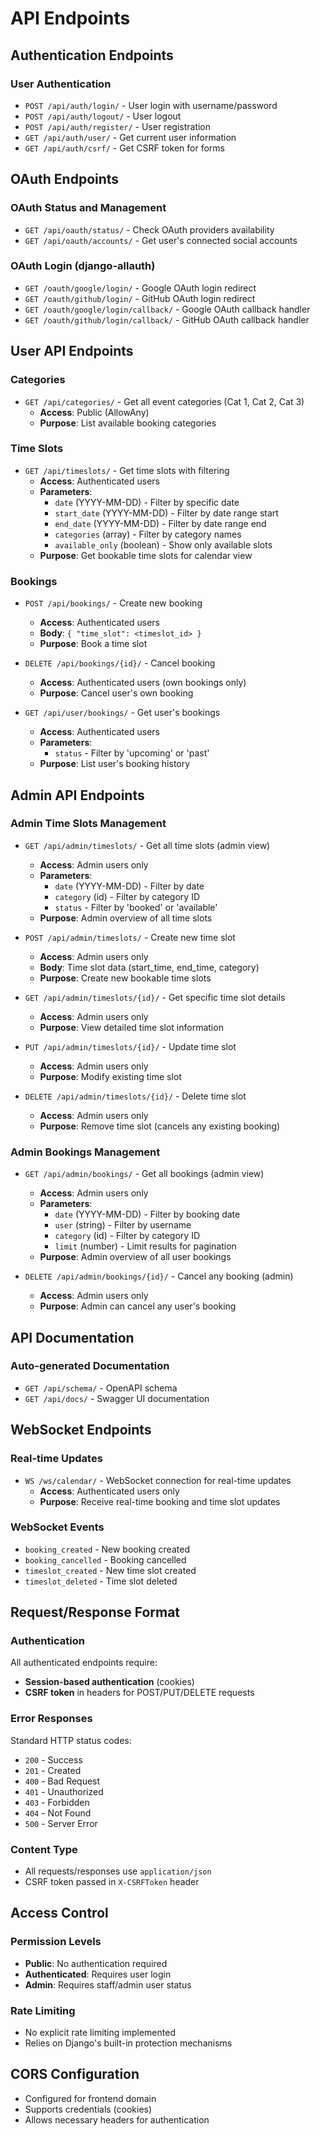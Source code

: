 # API Endpoints

## Authentication Endpoints

### User Authentication
- `POST /api/auth/login/` - User login with username/password
- `POST /api/auth/logout/` - User logout
- `POST /api/auth/register/` - User registration
- `GET /api/auth/user/` - Get current user information
- `GET /api/auth/csrf/` - Get CSRF token for forms

## OAuth Endpoints

### OAuth Status and Management
- `GET /api/oauth/status/` - Check OAuth providers availability
- `GET /api/oauth/accounts/` - Get user's connected social accounts

### OAuth Login (django-allauth)
- `GET /oauth/google/login/` - Google OAuth login redirect
- `GET /oauth/github/login/` - GitHub OAuth login redirect
- `GET /oauth/google/login/callback/` - Google OAuth callback handler
- `GET /oauth/github/login/callback/` - GitHub OAuth callback handler

## User API Endpoints

### Categories
- `GET /api/categories/` - Get all event categories (Cat 1, Cat 2, Cat 3)
  - **Access**: Public (AllowAny)
  - **Purpose**: List available booking categories

### Time Slots
- `GET /api/timeslots/` - Get time slots with filtering
  - **Access**: Authenticated users
  - **Parameters**:
    - `date` (YYYY-MM-DD) - Filter by specific date
    - `start_date` (YYYY-MM-DD) - Filter by date range start
    - `end_date` (YYYY-MM-DD) - Filter by date range end
    - `categories` (array) - Filter by category names
    - `available_only` (boolean) - Show only available slots
  - **Purpose**: Get bookable time slots for calendar view

### Bookings
- `POST /api/bookings/` - Create new booking
  - **Access**: Authenticated users
  - **Body**: `{ "time_slot": <timeslot_id> }`
  - **Purpose**: Book a time slot

- `DELETE /api/bookings/{id}/` - Cancel booking
  - **Access**: Authenticated users (own bookings only)
  - **Purpose**: Cancel user's own booking

- `GET /api/user/bookings/` - Get user's bookings
  - **Access**: Authenticated users
  - **Parameters**:
    - `status` - Filter by 'upcoming' or 'past'
  - **Purpose**: List user's booking history

## Admin API Endpoints

### Admin Time Slots Management
- `GET /api/admin/timeslots/` - Get all time slots (admin view)
  - **Access**: Admin users only
  - **Parameters**:
    - `date` (YYYY-MM-DD) - Filter by date
    - `category` (id) - Filter by category ID
    - `status` - Filter by 'booked' or 'available'
  - **Purpose**: Admin overview of all time slots

- `POST /api/admin/timeslots/` - Create new time slot
  - **Access**: Admin users only
  - **Body**: Time slot data (start_time, end_time, category)
  - **Purpose**: Create new bookable time slots

- `GET /api/admin/timeslots/{id}/` - Get specific time slot details
  - **Access**: Admin users only
  - **Purpose**: View detailed time slot information

- `PUT /api/admin/timeslots/{id}/` - Update time slot
  - **Access**: Admin users only
  - **Purpose**: Modify existing time slot

- `DELETE /api/admin/timeslots/{id}/` - Delete time slot
  - **Access**: Admin users only
  - **Purpose**: Remove time slot (cancels any existing booking)

### Admin Bookings Management
- `GET /api/admin/bookings/` - Get all bookings (admin view)
  - **Access**: Admin users only
  - **Parameters**:
    - `date` (YYYY-MM-DD) - Filter by booking date
    - `user` (string) - Filter by username
    - `category` (id) - Filter by category ID
    - `limit` (number) - Limit results for pagination
  - **Purpose**: Admin overview of all user bookings

- `DELETE /api/admin/bookings/{id}/` - Cancel any booking (admin)
  - **Access**: Admin users only
  - **Purpose**: Admin can cancel any user's booking

## API Documentation

### Auto-generated Documentation
- `GET /api/schema/` - OpenAPI schema
- `GET /api/docs/` - Swagger UI documentation

## WebSocket Endpoints

### Real-time Updates
- `WS /ws/calendar/` - WebSocket connection for real-time updates
  - **Access**: Authenticated users only
  - **Purpose**: Receive real-time booking and time slot updates

### WebSocket Events
- `booking_created` - New booking created
- `booking_cancelled` - Booking cancelled
- `timeslot_created` - New time slot created
- `timeslot_deleted` - Time slot deleted

## Request/Response Format

### Authentication
All authenticated endpoints require:
- **Session-based authentication** (cookies)
- **CSRF token** in headers for POST/PUT/DELETE requests

### Error Responses
Standard HTTP status codes:
- `200` - Success
- `201` - Created
- `400` - Bad Request
- `401` - Unauthorized
- `403` - Forbidden
- `404` - Not Found
- `500` - Server Error

### Content Type
- All requests/responses use `application/json`
- CSRF token passed in `X-CSRFToken` header

## Access Control

### Permission Levels
- **Public**: No authentication required
- **Authenticated**: Requires user login
- **Admin**: Requires staff/admin user status

### Rate Limiting
- No explicit rate limiting implemented
- Relies on Django's built-in protection mechanisms

## CORS Configuration
- Configured for frontend domain
- Supports credentials (cookies)
- Allows necessary headers for authentication

